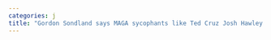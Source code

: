 ```yaml
---
categories: j
title: "Gordon Sondland says MAGA sycophants like Ted Cruz Josh Hawley and Marjorie Taylor Greene dont know how to manage Trump"
---
```


